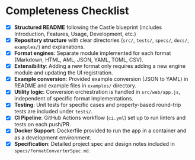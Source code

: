 # Completeness Checklist

- [x] **Structured README** following the Castle blueprint (includes Introduction, Features, Usage, Development, etc.)
- [x] **Repository structure** with clear directories (`src/`, `tests/`, `specs/`, `docs/`, `examples/`) and explanations.
- [x] **Format engines**: Separate module implemented for each format (Markdown, HTML, AML, JSON, YAML, TOML, CSV).
- [x] **Extensibility**: Adding a new format only requires adding a new engine module and updating the UI registration.
- [x] **Example conversion**: Provided example conversion (JSON to YAML) in README and example files in `examples/` directory.
- [x] **Utility logic**: Conversion orchestration is handled in `src/web/app.js`, independent of specific format implementations.
- [x] **Testing**: Unit tests for specific cases and property-based round-trip tests are included under `tests/`.
- [x] **CI Pipeline**: GitHub Actions workflow (`ci.yml`) set up to run linters and tests on each push/PR.
- [x] **Docker Support**: Dockerfile provided to run the app in a container and as a development environment.
- [x] **Specification**: Detailed project spec and design notes included in `specs/FormatConverterSpec.md`.
